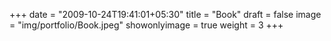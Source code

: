 +++
date = "2009-10-24T19:41:01+05:30"
title = "Book"
draft = false
image = "img/portfolio/Book.jpeg"
showonlyimage = true
weight = 3
+++
